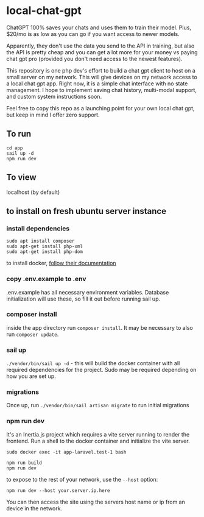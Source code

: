 # local-chat-gpt

ChatGPT 100% saves your chats and uses them to train their model. Plus, $20/mo is as low as you can go if you want access to newer models. 

Apparently, they don't use the data you send to the API in training, but also the API is pretty cheap and you can get a lot more for your money vs paying chat gpt pro (provided you don't need access to the newest features).

This repository is one php dev's effort to build a chat gpt client to host on a small server on my network. This will give devices on my network access to a local chat gpt app. Right now, it is a simple chat interface with no state management. I hope to implement saving chat history, multi-modal support, and custom system instructions soon. 

Feel free to copy this repo as a launching point for your own local chat gpt, but keep in mind I offer zero support.

## To run
```
cd app
sail up -d
npm run dev
```

## To view
localhost (by default)

## to install on fresh ubuntu server instance
### install dependencies
```
sudo apt install composer 
sudo apt-get install php-xml
sudo apt-get install php-dom
```
to install docker, [follow their documentation](https://docs.docker.com/engine/install/ubuntu/#install-using-the-repository)

### copy .env.example to .env
.env.example has all necessary environment variables. Database initialization will use these, so fill it out before running sail up.

### composer install
inside the app directory run `composer install`. It may be necessary to also run `composer update`.

### sail up
`./vendor/bin/sail up -d` - this will build the docker container with all required dependencies for the project. Sudo may be required depending on how you are set up. 

### migrations
Once up, run `./vendor/bin/sail artisan migrate` to run initial migrations

### npm run dev
It's an Inertia.js project which requires a vite server running to render the frontend. Run a shell to the docker container and initialize the vite server. 
```
sudo docker exec -it app-laravel.test-1 bash

npm run build
npm run dev
```

to expose to the rest of your network, use the `--host` option:
```
npm run dev --host your.server.ip.here
```

You can then access the site using the servers host name or ip from an device in the network. 
